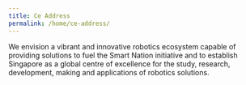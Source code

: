 ```yaml
---
title: Ce Address
permalink: /home/ce-address/
---
```

We envision a vibrant and innovative robotics ecosystem capable of providing solutions to fuel the Smart Nation initiative and to establish Singapore as a global centre of excellence for the study, research, development, making and applications of robotics solutions.
